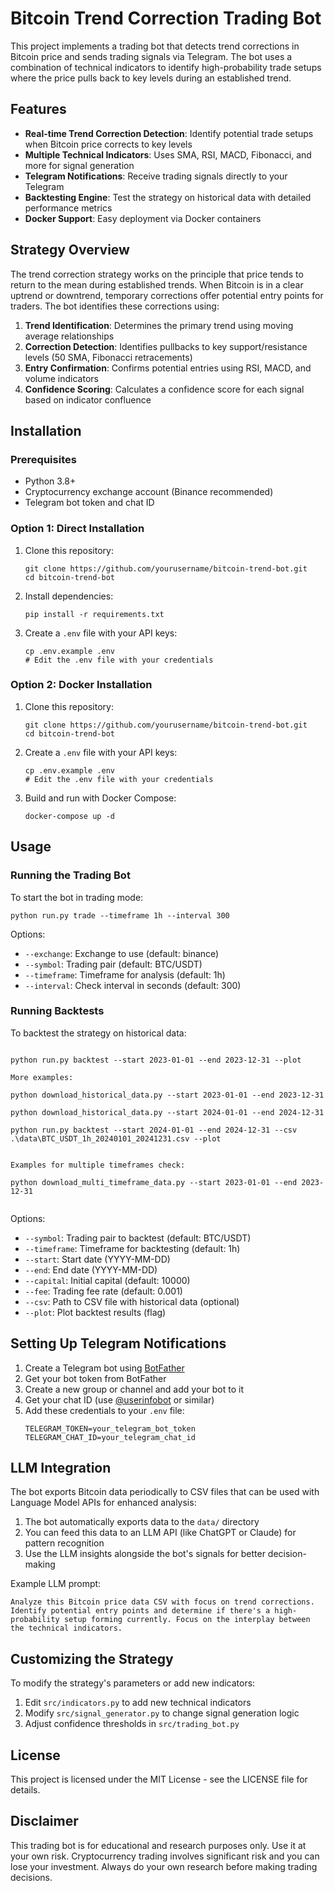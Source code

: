 # Bitcoin Trend Correction Trading Bot

This project implements a trading bot that detects trend corrections in Bitcoin price and sends trading signals via Telegram. The bot uses a combination of technical indicators to identify high-probability trade setups where the price pulls back to key levels during an established trend.

## Features

- **Real-time Trend Correction Detection**: Identify potential trade setups when Bitcoin price corrects to key levels
- **Multiple Technical Indicators**: Uses SMA, RSI, MACD, Fibonacci, and more for signal generation
- **Telegram Notifications**: Receive trading signals directly to your Telegram
- **Backtesting Engine**: Test the strategy on historical data with detailed performance metrics
- **Docker Support**: Easy deployment via Docker containers

## Strategy Overview

The trend correction strategy works on the principle that price tends to return to the mean during established trends. When Bitcoin is in a clear uptrend or downtrend, temporary corrections offer potential entry points for traders. The bot identifies these corrections using:

1. **Trend Identification**: Determines the primary trend using moving average relationships
2. **Correction Detection**: Identifies pullbacks to key support/resistance levels (50 SMA, Fibonacci retracements)
3. **Entry Confirmation**: Confirms potential entries using RSI, MACD, and volume indicators
4. **Confidence Scoring**: Calculates a confidence score for each signal based on indicator confluence

## Installation

### Prerequisites

- Python 3.8+
- Cryptocurrency exchange account (Binance recommended)
- Telegram bot token and chat ID

### Option 1: Direct Installation

1. Clone this repository:
   ```
   git clone https://github.com/yourusername/bitcoin-trend-bot.git
   cd bitcoin-trend-bot
   ```

2. Install dependencies:
   ```
   pip install -r requirements.txt
   ```

3. Create a `.env` file with your API keys:
   ```
   cp .env.example .env
   # Edit the .env file with your credentials
   ```

### Option 2: Docker Installation

1. Clone this repository:
   ```
   git clone https://github.com/yourusername/bitcoin-trend-bot.git
   cd bitcoin-trend-bot
   ```

2. Create a `.env` file with your API keys:
   ```
   cp .env.example .env
   # Edit the .env file with your credentials
   ```

3. Build and run with Docker Compose:
   ```
   docker-compose up -d
   ```

## Usage

### Running the Trading Bot

To start the bot in trading mode:

```
python run.py trade --timeframe 1h --interval 300
```

Options:
- `--exchange`: Exchange to use (default: binance)
- `--symbol`: Trading pair (default: BTC/USDT)
- `--timeframe`: Timeframe for analysis (default: 1h)
- `--interval`: Check interval in seconds (default: 300)

### Running Backtests

To backtest the strategy on historical data:

```

python run.py backtest --start 2023-01-01 --end 2023-12-31 --plot

More examples:

python download_historical_data.py --start 2023-01-01 --end 2023-12-31

python download_historical_data.py --start 2024-01-01 --end 2024-12-31

python run.py backtest --start 2024-01-01 --end 2024-12-31 --csv .\data\BTC_USDT_1h_20240101_20241231.csv --plot


Examples for multiple timeframes check:

python download_multi_timeframe_data.py --start 2023-01-01 --end 2023-12-31


```

Options:
- `--symbol`: Trading pair to backtest (default: BTC/USDT)
- `--timeframe`: Timeframe for backtesting (default: 1h)
- `--start`: Start date (YYYY-MM-DD)
- `--end`: End date (YYYY-MM-DD)
- `--capital`: Initial capital (default: 10000)
- `--fee`: Trading fee rate (default: 0.001)
- `--csv`: Path to CSV file with historical data (optional)
- `--plot`: Plot backtest results (flag)

## Setting Up Telegram Notifications

1. Create a Telegram bot using [BotFather](https://t.me/botfather)
2. Get your bot token from BotFather
3. Create a new group or channel and add your bot to it
4. Get your chat ID (use [@userinfobot](https://t.me/userinfobot) or similar)
5. Add these credentials to your `.env` file:
   ```
   TELEGRAM_TOKEN=your_telegram_bot_token
   TELEGRAM_CHAT_ID=your_telegram_chat_id
   ```

## LLM Integration

The bot exports Bitcoin data periodically to CSV files that can be used with Language Model APIs for enhanced analysis:

1. The bot automatically exports data to the `data/` directory
2. You can feed this data to an LLM API (like ChatGPT or Claude) for pattern recognition
3. Use the LLM insights alongside the bot's signals for better decision-making

Example LLM prompt:
```
Analyze this Bitcoin price data CSV with focus on trend corrections. Identify potential entry points and determine if there's a high-probability setup forming currently. Focus on the interplay between the technical indicators.
```

## Customizing the Strategy

To modify the strategy's parameters or add new indicators:

1. Edit `src/indicators.py` to add new technical indicators
2. Modify `src/signal_generator.py` to change signal generation logic
3. Adjust confidence thresholds in `src/trading_bot.py`

## License

This project is licensed under the MIT License - see the LICENSE file for details.

## Disclaimer

This trading bot is for educational and research purposes only. Use it at your own risk. Cryptocurrency trading involves significant risk and you can lose your investment. Always do your own research before making trading decisions.